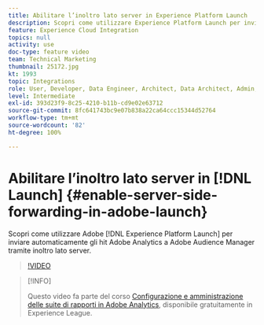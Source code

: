 ```yaml
---
title: Abilitare l’inoltro lato server in Experience Platform Launch
description: Scopri come utilizzare Experience Platform Launch per inviare automaticamente gli hit Adobe Analytics a Adobe Audience Manager tramite l’inoltro lato server.
feature: Experience Cloud Integration
topics: null
activity: use
doc-type: feature video
team: Technical Marketing
thumbnail: 25172.jpg
kt: 1993
topic: Integrations
role: User, Developer, Data Engineer, Architect, Data Architect, Admin, Leader
level: Intermediate
exl-id: 393d23f9-8c25-4210-b11b-cd9e02e63712
source-git-commit: 8fc641743bc9e07b838a22ca64ccc15344d52764
workflow-type: tm+mt
source-wordcount: '82'
ht-degree: 100%

---
```


# Abilitare l’inoltro lato server in [!DNL Launch] {#enable-server-side-forwarding-in-adobe-launch}

Scopri come utilizzare Adobe [!DNL Experience Platform Launch] per inviare automaticamente gli hit Adobe Analytics a Adobe Audience Manager tramite inoltro lato server.

>[!VIDEO](https://video.tv.adobe.com/v/25172?quality=12&learn=on)

>[!INFO]
>
> Questo video fa parte del corso [Configurazione e amministrazione delle suite di rapporti in Adobe Analytics](https://experienceleague.adobe.com/?recommended=Analytics-A-1-2021.1.administration&amp;lang=it), disponibile gratuitamente in Experience League.